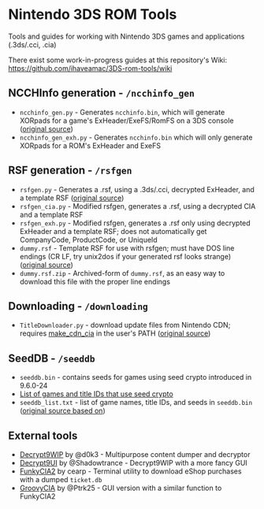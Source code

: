 # Nintendo 3DS ROM Tools
Tools and guides for working with Nintendo 3DS games and applications (.3ds/.cci, .cia)

There exist some work-in-progress guides at this repository's Wiki: https://github.com/ihaveamac/3DS-rom-tools/wiki

## NCCHInfo generation - `/ncchinfo_gen`
* `ncchinfo_gen.py` - Generates `ncchinfo.bin`, which will generate XORpads for a game's ExHeader/ExeFS/RomFS on a 3DS console ([original source](https://github.com/d0k3/Decrypt9WIP/blob/2935c881f436cc940f44a9455c2ae63aff1744d8/scripts/ncchinfo_gen.py))
* `ncchinfo_gen_exh.py` - Generates `ncchinfo.bin` which will only generate XORpads for a ROM's ExHeader and ExeFS

## RSF generation - `/rsfgen`
* `rsfgen.py` - Generates a .rsf, using a .3ds/.cci, decrypted ExHeader, and a template RSF ([original source](https://gbatemp.net/threads/release-exinjector-inject-original-exheaders-into-repacked-roms.373839/page-16#post-5298180))
* `rsfgen_cia.py` - Modified rsfgen, generates a .rsf, using a decrypted CIA and a template RSF
* `rsfgen_exh.py` - Modified rsfgen, generates a .rsf only using decrypted ExHeader and a template RSF; does not automatically get CompanyCode, ProductCode, or UniqueId
* `dummy.rsf` - Template RSF for use with rsfgen; must have DOS line endings (CR LF, try unix2dos if your generated rsf looks strange) ([original source](https://gist.github.com/mid-kid/d9c4ce50407c71ec9ef3))
* `dummy.rsf.zip` - Archived-form of `dummy.rsf`, as an easy way to download this file with the proper line endings

## Downloading - `/downloading`
* `TitleDownloader.py` - download update files from Nintendo CDN; requires [make_cdn_cia](https://github.com/ihaveamac/ctr_toolkit/tree/master/make_cdn_cia) in the user's PATH ([original source](https://gist.github.com/meowy/793cf60a632f8d29e38b))

## SeedDB - `/seeddb`
* `seeddb.bin` - contains seeds for games using seed crypto introduced in 9.6.0-24
 * [List of games and title IDs that use seed crypto](https://github.com/ihaveamac/3DS-rom-tools/wiki/SeedDB-list)
* `seeddb_list.txt` - list of game names, title IDs, and seeds in `seeddb.bin` ([original source based on](http://pastebin.com/zNM8zYwa))

## External tools
* [Decrypt9WIP](https://github.com/d0k3/Decrypt9WIP) by @d0k3 - Multipurpose content dumper and decryptor
* [Decrypt9UI](https://github.com/Shadowtrance/Decrypt9) by @Shadowtrance - Decrypt9WIP with a more fancy GUI
* [FunkyCIA2](https://gbatemp.net/threads/release-funkycia2-build-cias-from-your-eshop-content-super-easy-and-fast-2-1-fix.376941/) by cearp - Terminal utility to download eShop purchases with a dumped `ticket.db`
* [GroovyCIA](https://gbatemp.net/threads/release-groovycia.414004/) by @Ptrk25 - GUI version with a similar function to FunkyCIA2